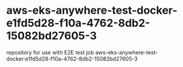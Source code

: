 # aws-eks-anywhere-test-docker-e1fd5d28-f10a-4762-8db2-15082bd27605-3
repository for use with E2E test job aws-eks-anywhere-test-docker:e1fd5d28-f10a-4762-8db2-15082bd27605-3
